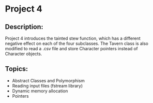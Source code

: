 # Project 4

## Description:

Project 4 introduces the tainted stew function, which has a different negative effect on each of the four subclasses. The Tavern class is also modified to read a .csv file and store Character pointers instead of Character objects.

## Topics:

- Abstract Classes and Polymorphism
- Reading input files (fstream library)
- Dynamic memory allocation
- Pointers
